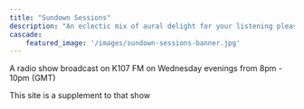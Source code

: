 ```yaml
---
title: "Sundown Sessions"
description: "An eclectic mix of aural delight for your listening pleasure"
cascade:
    featured_image: '/images/sundown-sessions-banner.jpg'
---
```


A radio show broadcast on K107 FM on Wednesday evenings from 8pm - 10pm (GMT)

This site is a supplement to that show
